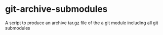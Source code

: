 # git-archive-submodules
A script to produce an archive tar.gz file of the a git module including all git submodules
